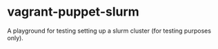 vagrant-puppet-slurm
====================

A playground for testing setting up a slurm cluster (for testing purposes only).
